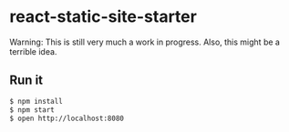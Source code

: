 # react-static-site-starter

Warning: This is still very much a work in progress. Also, this might be a terrible idea.

## Run it

```bash
$ npm install
$ npm start
$ open http://localhost:8080
```

